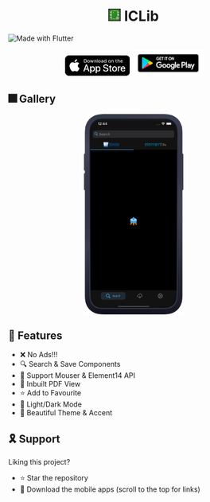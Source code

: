 
<h1 align="center"> <img height='25' alt='icon' src='readme-images/icon/icon_main.png'/> ICLib</h1><p align="center"></p>

![Made with Flutter](https://img.shields.io/badge/Made%20With-Flutter-blue?style=flat)

<p align="center">
<a href='https://apps.apple.com/us/app/owadio/id1545809203'><img height="45" alt='Get it on app store' src='./readme-images/badges/app_store.png'/></a>
<a href='https://play.google.com/store/apps/details?id=com.ajay.owadio'><img height="55" alt='Get it on Google Play' src='./readme-images/badges/google_play.png'/></a>
</p>

## 🎆 Gallery

<p align="center">
<img align="center" src="readme-images/gallery/mockup.webp" alt="drawing" width="200"/>
<br />
</p>

## 🚀 Features

<!-- <summary>
<b>For All</b>
</summary> -->

- ❌ No Ads!!!
- 🔍 Search & Save Components
- 🔨 Support Mouser & Element14 API<br />
- 📑 Inbuilt PDF View<br />
- ⭐️ Add to Favourite<br />
- 🔦 Light/Dark Mode<br />
- 🎨 Beautiful Theme & Accent<br />

## 🎗 Support
Liking this project?

- ⭐️ Star the repository
- 📲 Download the mobile apps (scroll to the top for links)

